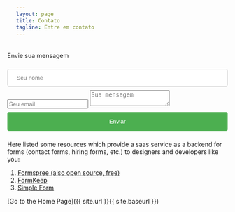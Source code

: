 ```yaml
---
layout: page
title: Contato
tagline: Entre em contato
---
```


<style>
input[type=text], select {
    width: 100%;
    padding: 12px 20px;
    margin: 8px 0;
    display: inline-block;
    border: 1px solid #ccc;
    border-radius: 4px;
    box-sizing: border-box;
}

input[type=submit] {
    width: 100%;
    background-color: #4CAF50;
    color: white;
    padding: 14px 20px;
    margin: 8px 0;
    border: none;
    border-radius: 4px;
    cursor: pointer;
}

input[type=submit]:hover {
    background-color: #45a049;
}

div {
    border-radius: 5px;
    background-color: #f2f2f2;
    padding: 20px;
}
</style>

Envie sua mensagem

<form id="contactform" method="POST">
    <input type="text" name="name" placeholder="Seu nome">
    <input type="email" name="_replyto" placeholder="Seu email">
    <input type="hidden" name="_subject" value="Ferrablog contact" />
    <textarea name="message" placeholder="Sua mensagem"></textarea>
    <input type="text" name="_gotcha" style="display:none" />
    <input type="submit" value="Enviar">
</form>
<script>
    var contactform =  document.getElementById('contactform');
    contactform.setAttribute('action', '//formspree.io/' + 'tiago' + '@' + 'mulhergorila' + '.' + 'com');
</script>

Here listed some resources which provide  a saas service as a backend for forms (contact forms, hiring forms, etc.) to designers and developers like you:
1. [Formspree (also open source, free)](https://formspree.io/)
2. [FormKeep](https://formkeep.com/guides/contact-form-jekyll)
3. [Simple Form](https://getsimpleform.com/)

[Go to the Home Page]({{ site.url }}{{ site.baseurl }})
